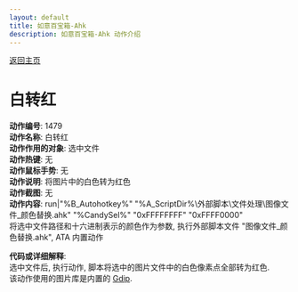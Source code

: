 ```yaml
---
layout: default
title: 如意百宝箱-Ahk
description: 如意百宝箱-Ahk 动作介绍
---
```

<link rel="stylesheet" href="../actions/css/atom-one-light.min.css">
<script src="../actions/js/highlight.min.js"></script>
<script>hljs.highlightAll();</script>

[返回主页](../index.md)

# [](#header-2) 白转红

**动作编号**: 1479  
**动作名称**: 白转红  
**动作作用的对象**: 选中文件  
**动作热键**: 无  
**动作鼠标手势**: 无  
**动作说明**: 将图片中的白色转为红色  
**动作截图**: 无  
**动作内容**: run|"%B_Autohotkey%" "%A_ScriptDir%\外部脚本\文件处理\图像文件_颜色替换.ahk" "%CandySel%" "0xFFFFFFFF" "0xFFFF0000"  
将选中文件路径和十六进制表示的颜色作为参数, 执行外部脚本文件 "图像文件_颜色替换.ahk", ATA 内置动作  

**代码或详细解释**:  
选中文件后, 执行动作, 脚本将选中的图片文件中的白色像素点全部转为红色.  
该动作使用的图片库是内置的 [Gdip](https://github.com/marius-sucan/AHK-GDIp-Library-Compilation).